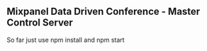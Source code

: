Mixpanel Data Driven Conference - Master Control Server
-------------------------------------------------------

So far just use npm install and npm start
